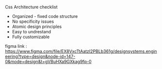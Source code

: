 Css Architecture checklist

- Organized - fixed code structure
- No specificity issues
- Atomic design principles
- Easy to undrestand
- Fully customizable

figma link : https://www.figma.com/file/EX8VxcTtAatzI2PBLb361g/designsystems.engineering?type=design&node-id=147-0&mode=design&t=gVBuHXa9GXkag9fp-0
